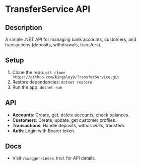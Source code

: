 # TransferService API

## Description
A simple .NET API for managing bank accounts, customers, and transactions (deposits, withdrawals, transfers).

## Setup
1. Clone the repo: `git clone https://github.com/kingsley9/TransferService.git`
2. Restore dependencies: `dotnet restore`
3. Run the app: `dotnet run`

## API
- **Accounts**: Create, get, delete accounts, check balances.
- **Customers**: Create, update, get customer profiles.
- **Transactions**: Handle deposits, withdrawals, transfers.
- **Auth**: Login with Bearer token.

## Docs
- Visit `/swagger/index.html` for API details.